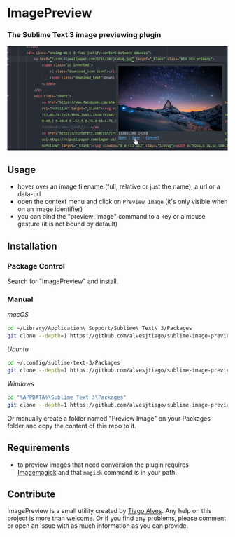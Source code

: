 # ImagePreview

### The Sublime Text 3 image previewing plugin

![Screenshot of ImagePreview, a plugin for Sublime Text 3 by @alvesjtiago](screenshot.png)

## Usage

- hover over an image filename (full, relative or just the name), a url or a data-url
- open the context menu and click on `Preview Image` (it's only visible when on an image identifier)
- you can bind the "preview_image" command to a key or a mouse gesture (it is not bound by default)

## Installation

### Package Control

Search for "ImagePreview" and install.

### Manual

_macOS_
```sh
cd ~/Library/Application\ Support/Sublime\ Text\ 3/Packages
git clone --depth=1 https://github.com/alvesjtiago/sublime-image-preview.git
```

_Ubuntu_
```sh
cd ~/.config/sublime-text-3/Packages
git clone --depth=1 https://github.com/alvesjtiago/sublime-image-preview.git
```

_Windows_
```sh
cd "%APPDATA%\Sublime Text 3\Packages"
git clone --depth=1 https://github.com/alvesjtiago/sublime-image-preview.git
```

Or manually create a folder named "Preview Image" on your Packages folder and copy the content of this repo to it.

## Requirements

- to preview images that need conversion the plugin requires [Imagemagick](https://www.imagemagick.org/script/download.php) and that `magick` command is in your path.


## Contribute

ImagePreview is a small utility created by [Tiago Alves](https://twitter.com/alvesjtiago).
Any help on this project is more than welcome. Or if you find any problems, please comment or open an issue with as much information as you can provide.

